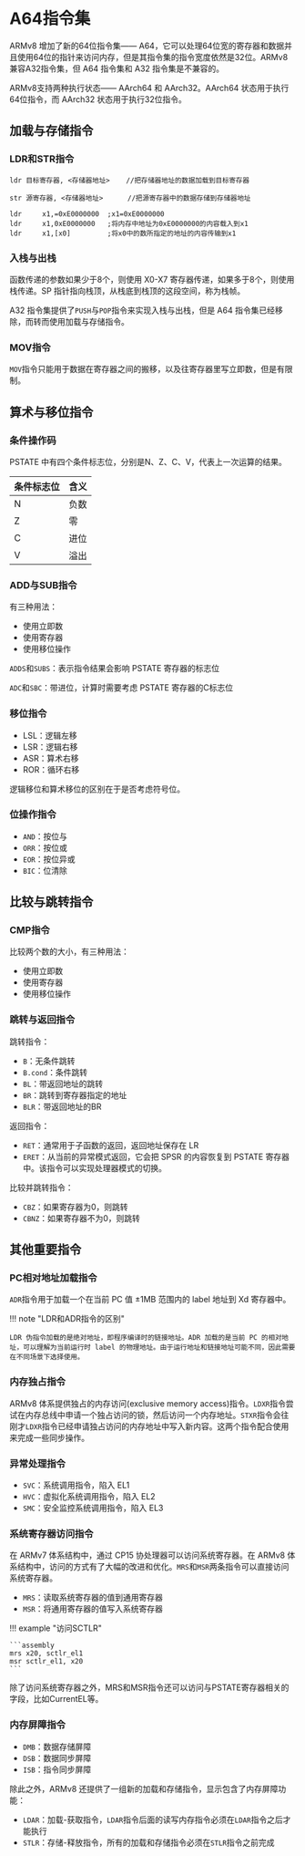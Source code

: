 # A64指令集

ARMv8 增加了新的64位指令集—— A64，它可以处理64位宽的寄存器和数据并且使用64位的指针来访问内存，但是其指令集的指令宽度依然是32位。ARMv8 兼容A32指令集，但 A64 指令集和 A32 指令集是不兼容的。

ARMv8支持两种执行状态—— AArch64 和 AArch32。AArch64 状态用于执行64位指令，而 AArch32 状态用于执行32位指令。

## 加载与存储指令

### LDR和STR指令

```assembly
ldr 目标寄存器, <存储器地址>    //把存储器地址的数据加载到目标寄存器

str 源寄存器, <存储器地址>      //把源寄存器中的数据存储到存储器地址
```

```assembly
ldr     x1,=0xE0000000  ;x1=0xE0000000
ldr     x1,0xE0000000   ;将内存中地址为0xE0000000的内容载入到x1
ldr     x1,[x0]         ;将x0中的数所指定的地址的内容传输到x1
```

### 入栈与出栈

函数传递的参数如果少于8个，则使用 X0-X7 寄存器传递，如果多于8个，则使用栈传递。SP 指针指向栈顶，从栈底到栈顶的这段空间，称为栈帧。

A32 指令集提供了`PUSH`与`POP`指令来实现入栈与出栈，但是 A64 指令集已经移除，而转而使用加载与存储指令。

### MOV指令

`MOV`指令只能用于数据在寄存器之间的搬移，以及往寄存器里写立即数，但是有限制。

## 算术与移位指令

### 条件操作码

PSTATE 中有四个条件标志位，分别是N、Z、C、V，代表上一次运算的结果。

| 条件标志位 | 含义 |
| ---------- | ---- |
| N           | 负数     |
| Z           | 零       |
| C           | 进位     |
| V           | 溢出     |

### ADD与SUB指令

有三种用法：

- 使用立即数
- 使用寄存器
- 使用移位操作

`ADDS`和`SUBS`：表示指令结果会影响 PSTATE 寄存器的标志位

`ADC`和`SBC`：带进位，计算时需要考虑 PSTATE 寄存器的C标志位

### 移位指令

- LSL：逻辑左移
- LSR：逻辑右移
- ASR：算术右移
- ROR：循环右移

逻辑移位和算术移位的区别在于是否考虑符号位。

### 位操作指令

- `AND`：按位与
- `ORR`：按位或
- `EOR`：按位异或
- `BIC`：位清除

## 比较与跳转指令

### CMP指令

比较两个数的大小，有三种用法：

- 使用立即数
- 使用寄存器
- 使用移位操作

### 跳转与返回指令

跳转指令：

- `B`：无条件跳转
- `B.cond`：条件跳转
- `BL`：带返回地址的跳转
- `BR`：跳转到寄存器指定的地址
- `BLR`：带返回地址的BR

返回指令：

- `RET`：通常用于子函数的返回，返回地址保存在 LR
- `ERET`：从当前的异常模式返回，它会把 SPSR 的内容恢复到 PSTATE 寄存器中。该指令可以实现处理器模式的切换。

比较并跳转指令：

- `CBZ`：如果寄存器为0，则跳转
- `CBNZ`：如果寄存器不为0，则跳转

## 其他重要指令

### PC相对地址加载指令

`ADR`指令用于加载一个在当前 PC 值 ±1MB 范围内的 label 地址到 Xd 寄存器中。

!!! note "LDR和ADR指令的区别"

    LDR 伪指令加载的是绝对地址，即程序编译时的链接地址。ADR 加载的是当前 PC 的相对地址，可以理解为当前运行时 label 的物理地址。由于运行地址和链接地址可能不同，因此需要在不同场景下选择使用。

### 内存独占指令

ARMv8 体系提供独占的内存访问(exclusive memory access)指令。`LDXR`指令尝试在内存总线中申请一个独占访问的锁，然后访问一个内存地址。`STXR`指令会往刚才`LDXR`指令已经申请独占访问的内存地址中写入新内容。这两个指令配合使用来完成一些同步操作。

### 异常处理指令

- `SVC`：系统调用指令，陷入 EL1
- `HVC`：虚拟化系统调用指令，陷入 EL2
- `SMC`：安全监控系统调用指令，陷入 EL3

### 系统寄存器访问指令

在 ARMv7 体系结构中，通过 CP15 协处理器可以访问系统寄存器。在 ARMv8 体系结构中，访问的方式有了大幅的改进和优化。`MRS`和`MSR`两条指令可以直接访问系统寄存器。

- `MRS`：读取系统寄存器的值到通用寄存器
- `MSR`：将通用寄存器的值写入系统寄存器

!!! example "访问SCTLR"

    ```assembly
    mrs x20, sctlr_el1
    msr sctlr_el1, x20
    ```

除了访问系统寄存器之外，MRS和MSR指令还可以访问与PSTATE寄存器相关的字段，比如CurrentEL等。

### 内存屏障指令

- `DMB`：数据存储屏障
- `DSB`：数据同步屏障
- `ISB`：指令同步屏障

除此之外，ARMv8 还提供了一组新的加载和存储指令，显示包含了内存屏障功能：

- `LDAR`：加载-获取指令，`LDAR`指令后面的读写内存指令必须在`LDAR`指令之后才能执行
- `STLR`：存储-释放指令，所有的加载和存储指令必须在`STLR`指令之前完成










